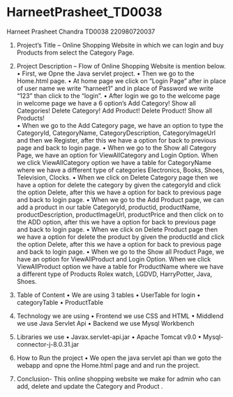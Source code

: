 # HarneetPrasheet_TD0038

Harneet Prasheet Chandra TD0038
220980720037

1.	Project’s Title – Online Shopping Website in which we can login and buy Products from select the Category Page.


2.	Project Description – Flow of Online Shopping Website is mention below.
•	First, we Opne the Java servlet project.
•	Then we go to the Home.html page.
•	At home page we click on “Login Page” after in place of user name we write “harneet1” and in place of Password we write “123” than click to the “login”.
•	After login we go to the welcome page in welcome page we have a 6 option’s
 Add Category!
Show all Categories!
Delete Category!
Add Product!
Delete Product!
Show all Products!	
•	When we go to the Add Category page, we have an option to type the CategoryId, CategoryName, CategoryDescription, CategoryImageUrl and then we Register, after this we have a option for back to previous page and back to login page.
•	When we go to the Show all Category Page, we have an option for ViewAllCategory and Login Option. When we click ViewAllCategory option we have a table for CategoryName where we have a different type of categories Electronics, Books, Shoes, Television, Clocks.
•	When we click on Delete Category page then we have a option for delete the category by given the categoryId and click the option Delete, after this we have a option for back to previous page and back to login page.
•	When we go to the Add Product page, we can add a product in our table CategoryId, productid, productName, productDescription, productImageUrl, productPrice and then click on to the ADD option, after this we have a option for back to previous page and back to login page.
•	When we click on Delete Product page then we have a option for delete the product by given the productId and click the option Delete, after this we have a option for back to previous page and back to login page.
•	When we go to the Show all Product Page, we have an option for ViewAllProduct and Login Option. When we click ViewAllProduct option we have a table for ProductName where we have a different type of Products Rolex watch, LGDVD, HarryPotter, Java, Shoes.
3.	Table of Content
•	We are using 3 tables 
•	UserTable for login
•	categoryTable
•	ProductTable

4.	Technology we are using
•	Frontend we use CSS and HTML
•	Middlend we use Java Servlet Api
•	Backend we use Mysql Workbench

5.	Libraries we use
•	Javax.servlet-api.jar
•	Apache  Tomcat v9.0
•	Mysql-connector-j-8.0.31.jar

6.	How to Run the project
•	We open the java servlet api than we goto the webapp and opne the Home.html page and and run the project.

7.	Conclusion- This online shopping website we make for admin who can add, delete and update the Category and Product .
